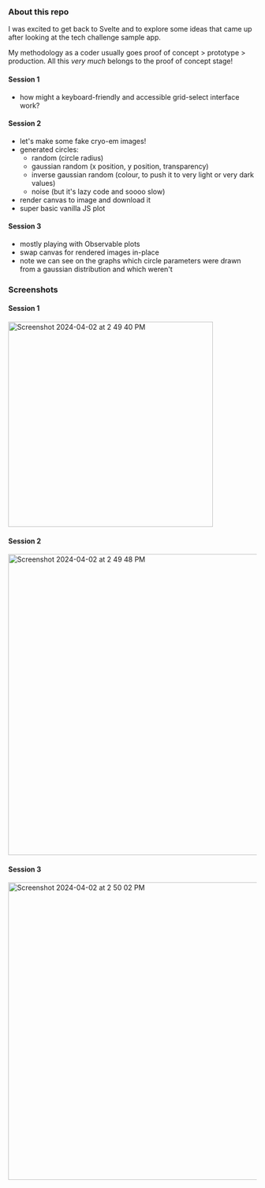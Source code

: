 ### About this repo

I was excited to get back to Svelte and to explore some ideas that came up after looking at the tech challenge sample app.

My methodology as a coder usually goes proof of concept > prototype > production. All this _very much_ belongs to the proof of concept stage!

#### Session 1
- how might a keyboard-friendly and accessible grid-select interface work?

#### Session 2
- let's make some fake cryo-em images!
- generated circles:
  - random (circle radius) 
  - gaussian random (x position, y position, transparency)
  - inverse gaussian random (colour, to push it to very light or very dark values)
  - noise (but it's lazy code and soooo slow)
- render canvas to image and download it
- super basic vanilla JS plot

#### Session 3
- mostly playing with Observable plots
- swap canvas for rendered images in-place
- note we can see on the graphs which circle parameters were drawn from a gaussian distribution and which weren't

### Screenshots

#### Session 1
<img width="415" alt="Screenshot 2024-04-02 at 2 49 40 PM" src="https://github.com/jakemoves/cryo-em-hackdays/assets/4842862/a3c02ff5-849b-482c-a05b-6ac82be71952">

#### Session 2
<img width="609" alt="Screenshot 2024-04-02 at 2 49 48 PM" src="https://github.com/jakemoves/cryo-em-hackdays/assets/4842862/2806155d-cac0-4de2-b74a-37aa9d980b93">

#### Session 3
<img width="602" alt="Screenshot 2024-04-02 at 2 50 02 PM" src="https://github.com/jakemoves/cryo-em-hackdays/assets/4842862/98299fd7-f718-4d48-a9bc-d865ea5f437e">
